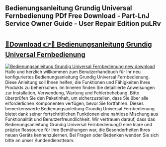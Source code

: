 ## Bedienungsanleitung Grundig Universal Fernbedienung PDf Free Download - Part-LnJ Service Owner Guide - User Repair Edition puLRv

# <h2><a href="http://df0zrkb.blite.top/?on=Bedienungsanleitung+Grundig+Universal+Fernbedienung">🔗Download 👉🔴 Bedienungsanleitung Grundig Universal Fernbedienung</a></h2>

[![Bedienungsanleitung Grundig Universal Fernbedienung new download](https://i.imgur.com/lujVjoI.png)](http://df0zrkb.blite.top/?on=Bedienungsanleitung+Grundig+Universal+Fernbedienung)
Hallo und herzlich willkommen zum Benutzerhandbuch für Ihr neu konfiguriertes Bedienungsanleitung Grundig Universal Fernbedienung. Diese Anleitung soll Ihnen helfen, die Funktionen und Fähigkeiten Ihres Produkts zu beherrschen. Im Inneren finden Sie detaillierte Anweisungen zur Installation, Verwendung, Wartung und Fehlerbehebung. Bitte überprüfen Sie den Paketinhalt, um sicherzustellen, dass Sie über alle erforderlichen Komponenten verfügen, bevor Sie fortfahren. Dieses bemerkenswerte Bedienungsanleitung Grundig Universal Fernbedienung bietet dank seiner fortschrittlichen Funktionen eine nahtlose Mischung aus Funktionalität und Benutzerfreundlichkeit. Wir vertrauen darauf, dass das Bedienungsanleitung Grundig Universal FernbedienungD eine klare und präzise Ressource für Ihre Bemühungen war, die Besonderheiten Ihres neuen Geräts kennenzulernen. Bei Fragen oder Bedenken wenden Sie sich bitte an unser Kundendienstteam.
